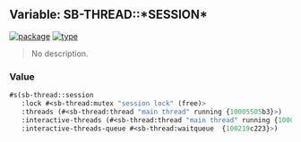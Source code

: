 ## Variable: SB-THREAD::\*SESSION\*
[![package](https://img.shields.io/badge/Package-SB--THREAD-5f9ea0.svg?style=social&colorA=999999)](../) [![type](https://img.shields.io/badge/Type-Variable-5f9ea0.svg?style=social&colorA=999999)](../#variable) 

> No description.

### Value
```cl
#s(sb-thread::session
   :lock #<sb-thread:mutex "session lock" (free)>
   :threads (#<sb-thread:thread "main thread" running {10005505b3}>)
   :interactive-threads (#<sb-thread:thread "main thread" running {10005505b3}>)
   :interactive-threads-queue #<sb-thread:waitqueue  {100219c223}>)
```
